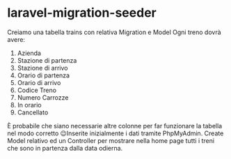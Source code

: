 # laravel-migration-seeder

Creiamo una tabella trains con relativa Migration e Model Ogni treno dovrà avere:

1. Azienda
2. Stazione di partenza
3. Stazione di arrivo
4. Orario di partenza
5. Orario di arrivo
6. Codice Treno
7. Numero Carrozze
8. In orario
9. Cancellato

È probabile che siano necessarie altre colonne per far funzionare la tabella nel modo corretto :wink:Inserite inizialmente i dati tramite PhpMyAdmin.
Create Model relativo ed un Controller per mostrare nella home page tutti i treni che sono in partenza dalla data odierna.